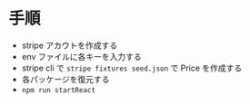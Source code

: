 # 手順

- stripe アカウトを作成する
- env ファイルに各キーを入力する
- stripe cli で `stripe fixtures seed.json` で Price を作成する
- 各パッケージを復元する
- `npm run startReact`
